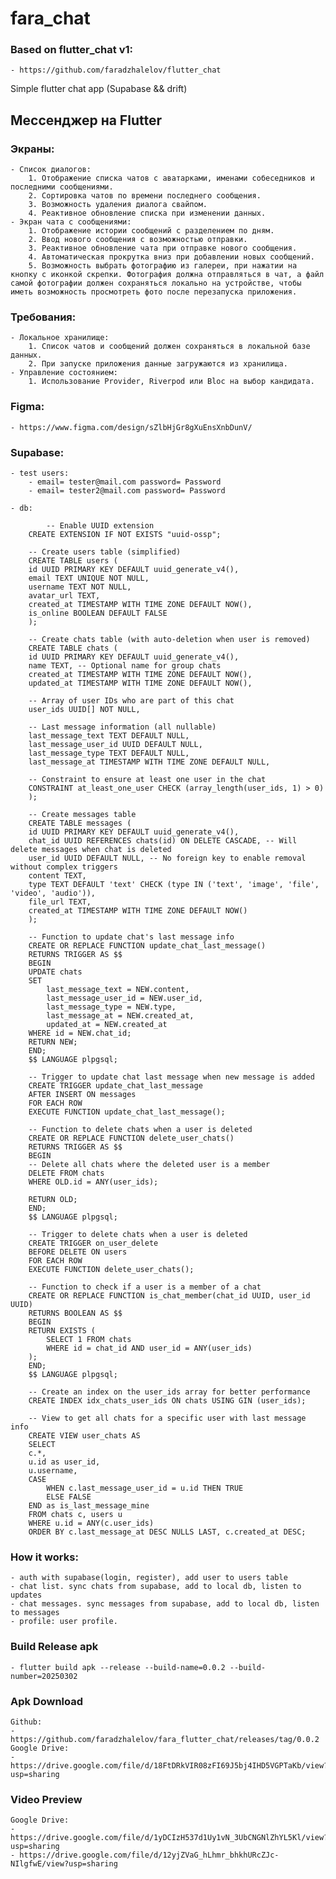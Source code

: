 # fara_chat
### Based on flutter_chat v1:
    - https://github.com/faradzhalelov/flutter_chat

Simple flutter chat app (Supabase && drift)

## Мессенджер на Flutter

### Экраны:
    - Список диалогов:
        1. Отображение списка чатов с аватарками, именами собеседников и последними сообщениями.
        2. Сортировка чатов по времени последнего сообщения.
        3. Возможность удаления диалога свайпом.
        4. Реактивное обновление списка при изменении данных.
    - Экран чата с сообщениями:
        1. Отображение истории сообщений с разделением по дням.
        2. Ввод нового сообщения с возможностью отправки.
        3. Реактивное обновление чата при отправке нового сообщения.
        4. Автоматическая прокрутка вниз при добавлении новых сообщений.
        5. Возможность выбрать фотографию из галереи, при нажатии на кнопку с иконкой скрепки. Фотография должна отправляться в чат, а файл самой фотографии должен сохраняться локально на устройстве, чтобы иметь возможность просмотреть фото после перезапуска приложения. 

### Требования:
    - Локальное хранилище:
        1. Список чатов и сообщений должен сохраняться в локальной базе данных.
        2. При запуске приложения данные загружаются из хранилища.
    - Управление состоянием:
        1. Использование Provider, Riverpod или Bloc на выбор кандидата.

### Figma:
    - https://www.figma.com/design/sZlbHjGr8gXuEnsXnbDunV/

### Supabase:
    - test users: 
        - email= tester@mail.com password= Password
        - email= tester2@mail.com password= Password

    - db:

            -- Enable UUID extension
        CREATE EXTENSION IF NOT EXISTS "uuid-ossp";

        -- Create users table (simplified)
        CREATE TABLE users (
        id UUID PRIMARY KEY DEFAULT uuid_generate_v4(),
        email TEXT UNIQUE NOT NULL,
        username TEXT NOT NULL,
        avatar_url TEXT,
        created_at TIMESTAMP WITH TIME ZONE DEFAULT NOW(),
        is_online BOOLEAN DEFAULT FALSE
        );

        -- Create chats table (with auto-deletion when user is removed)
        CREATE TABLE chats (
        id UUID PRIMARY KEY DEFAULT uuid_generate_v4(),
        name TEXT, -- Optional name for group chats
        created_at TIMESTAMP WITH TIME ZONE DEFAULT NOW(),
        updated_at TIMESTAMP WITH TIME ZONE DEFAULT NOW(),
        
        -- Array of user IDs who are part of this chat
        user_ids UUID[] NOT NULL,
        
        -- Last message information (all nullable)
        last_message_text TEXT DEFAULT NULL,
        last_message_user_id UUID DEFAULT NULL,
        last_message_type TEXT DEFAULT NULL,
        last_message_at TIMESTAMP WITH TIME ZONE DEFAULT NULL,
        
        -- Constraint to ensure at least one user in the chat
        CONSTRAINT at_least_one_user CHECK (array_length(user_ids, 1) > 0)
        );

        -- Create messages table
        CREATE TABLE messages (
        id UUID PRIMARY KEY DEFAULT uuid_generate_v4(),
        chat_id UUID REFERENCES chats(id) ON DELETE CASCADE, -- Will delete messages when chat is deleted
        user_id UUID DEFAULT NULL, -- No foreign key to enable removal without complex triggers
        content TEXT,
        type TEXT DEFAULT 'text' CHECK (type IN ('text', 'image', 'file', 'video', 'audio')),
        file_url TEXT,
        created_at TIMESTAMP WITH TIME ZONE DEFAULT NOW()
        );

        -- Function to update chat's last message info
        CREATE OR REPLACE FUNCTION update_chat_last_message()
        RETURNS TRIGGER AS $$
        BEGIN
        UPDATE chats 
        SET 
            last_message_text = NEW.content,
            last_message_user_id = NEW.user_id,
            last_message_type = NEW.type,
            last_message_at = NEW.created_at,
            updated_at = NEW.created_at
        WHERE id = NEW.chat_id;
        RETURN NEW;
        END;
        $$ LANGUAGE plpgsql;

        -- Trigger to update chat last message when new message is added
        CREATE TRIGGER update_chat_last_message
        AFTER INSERT ON messages
        FOR EACH ROW
        EXECUTE FUNCTION update_chat_last_message();

        -- Function to delete chats when a user is deleted
        CREATE OR REPLACE FUNCTION delete_user_chats() 
        RETURNS TRIGGER AS $$
        BEGIN
        -- Delete all chats where the deleted user is a member
        DELETE FROM chats 
        WHERE OLD.id = ANY(user_ids);
        
        RETURN OLD;
        END;
        $$ LANGUAGE plpgsql;

        -- Trigger to delete chats when a user is deleted
        CREATE TRIGGER on_user_delete
        BEFORE DELETE ON users
        FOR EACH ROW
        EXECUTE FUNCTION delete_user_chats();

        -- Function to check if a user is a member of a chat
        CREATE OR REPLACE FUNCTION is_chat_member(chat_id UUID, user_id UUID) 
        RETURNS BOOLEAN AS $$
        BEGIN
        RETURN EXISTS (
            SELECT 1 FROM chats 
            WHERE id = chat_id AND user_id = ANY(user_ids)
        );
        END;
        $$ LANGUAGE plpgsql;

        -- Create an index on the user_ids array for better performance
        CREATE INDEX idx_chats_user_ids ON chats USING GIN (user_ids);

        -- View to get all chats for a specific user with last message info
        CREATE VIEW user_chats AS
        SELECT 
        c.*,
        u.id as user_id,
        u.username,
        CASE 
            WHEN c.last_message_user_id = u.id THEN TRUE 
            ELSE FALSE 
        END as is_last_message_mine
        FROM chats c, users u
        WHERE u.id = ANY(c.user_ids)
        ORDER BY c.last_message_at DESC NULLS LAST, c.created_at DESC;


### How it works:
    - auth with supabase(login, register), add user to users table
    - chat list. sync chats from supabase, add to local db, listen to updates
    - chat messages. sync messages from supabase, add to local db, listen to messages
    - profile: user profile.


### Build Release apk
    - flutter build apk --release --build-name=0.0.2 --build-number=20250302

### Apk Download
    Github:
    - https://github.com/faradzhalelov/fara_flutter_chat/releases/tag/0.0.2
    Google Drive:
    - https://drive.google.com/file/d/18FtDRkVIR08zFI69J5bj4IHD5VGPTaKb/view?usp=sharing

### Video Preview

    Google Drive:
    - https://drive.google.com/file/d/1yDCIzH537d1Uy1vN_3UbCNGNlZhYL5Kl/view?usp=sharing
    - https://drive.google.com/file/d/12yjZVaG_hLhmr_bhkhURcZJc-NIlgfwE/view?usp=sharing

